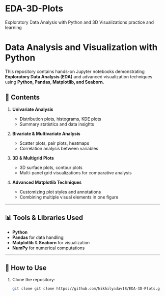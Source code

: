 # EDA-3D-Plots
Exploratory Data Analysis with Python and 3D Visualizations practice and learning 

# Data Analysis and Visualization with Python

This repository contains hands-on Jupyter notebooks demonstrating **Exploratory Data Analysis (EDA)** and advanced visualization techniques using **Python, Pandas, Matplotlib, and Seaborn**.

## 📂 Contents

1. **Univariate Analysis**  
   - Distribution plots, histograms, KDE plots  
   - Summary statistics and data insights  

2. **Bivariate & Multivariate Analysis**  
   - Scatter plots, pair plots, heatmaps  
   - Correlation analysis between variables  

3. **3D & Multigrid Plots**  
   - 3D surface plots, contour plots  
   - Multi-panel grid visualizations for comparative analysis  

4. **Advanced Matplotlib Techniques**  
   - Customizing plot styles and annotations  
   - Combining multiple visual elements in one figure  

---

## 📊 Tools & Libraries Used
- **Python**
- **Pandas** for data handling  
- **Matplotlib** & **Seaborn** for visualization  
- **NumPy** for numerical computations  

---

## 🚀 How to Use
1. Clone the repository:  
   ```bash
   git clone git clone https://github.com/Nikhilyadav18/EDA-3D-Plots.git

